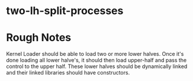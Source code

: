 # two-lh-split-processes

# Rough Notes
Kernel Loader should be able to load two or more lower halves. Once it's done loading all lower halve's, it should then load upper-half and pass the control to the upper half.
These lower halves should be dynamically linked and their linked libraries should have constructors.

